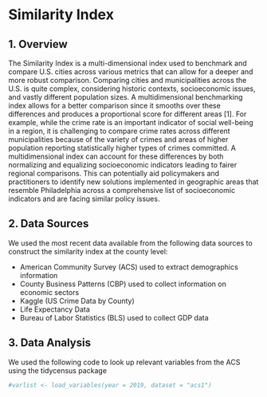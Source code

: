 Similarity Index
================

## 1. Overview

The Similarity Index is a multi-dimensional index used to benchmark and
compare U.S. cities across various metrics that can allow for a deeper
and more robust comparison. Comparing cities and municipalities across
the U.S. is quite complex, considering historic contexts, socioeconomic
issues, and vastly different population sizes. A multidimensional
benchmarking index allows for a better comparison since it smooths over
these differences and produces a proportional score for different areas
\[1\]. For example, while the crime rate is an important indicator of
social well-being in a region, it is challenging to compare crime rates
across different municipalities because of the variety of crimes and
areas of higher population reporting statistically higher types of
crimes committed. A multidimensional index can account for these
differences by both normalizing and equalizing socioeconomic indicators
leading to fairer regional comparisons. This can potentially aid
policymakers and practitioners to identify new solutions implemented in
geographic areas that resemble Philadelphia across a comprehensive list
of socioeconomic indicators and are facing similar policy issues.

## 2. Data Sources

We used the most recent data available from the following data sources
to construct the similarity index at the county level:

- American Community Survey (ACS) used to extract demographics
  information
- County Business Patterns (CBP) used to collect information on economic
  sectors
- Kaggle (US Crime Data by County)
- Life Expectancy Data
- Bureau of Labor Statistics (BLS) used to collect GDP data

## 3. Data Analysis

We used the following code to look up relevant variables from the ACS
using the tidycensus package

``` r
#varlist <- load_variables(year = 2019, dataset = "acs1")
```
